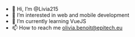 - 👋 Hi, I’m @Livia215
- 👀 I’m interested in web and mobile development
- 🌱 I’m currently learning VueJS
- 📫 How to reach me olivia.benoit@epitech.eu

<!---
Livia215/Livia215 is a ✨ special ✨ repository because its `README.md` (this file) appears on your GitHub profile.
You can click the Preview link to take a look at your changes.
--->
